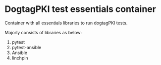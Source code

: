 # DogtagPKI test essentials container
Container with all essentials libraries to run dogtagPKI tests.

Majorly consists of libraries as below:
1. pytest
2. pytest-ansible
3. Ansible
4. linchpin
